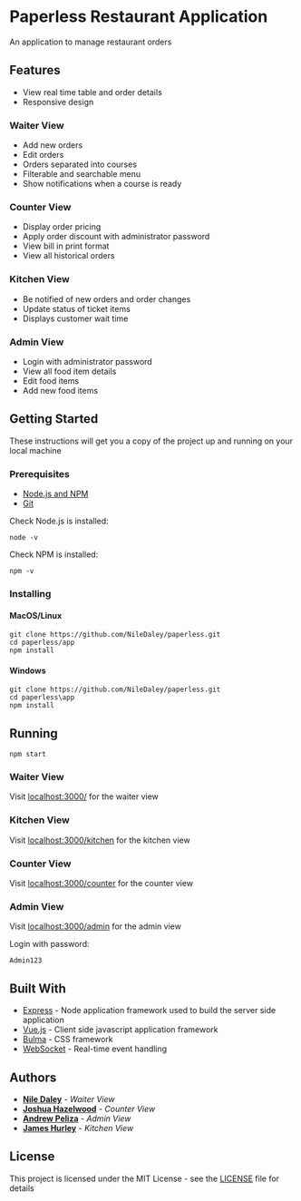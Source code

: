 # Paperless Restaurant Application

An application to manage restaurant orders

## Features
* View real time table and order details
* Responsive design

### Waiter View
* Add new orders
* Edit orders
* Orders separated into courses
* Filterable and searchable menu
* Show notifications when a course is ready

### Counter View
* Display order pricing
* Apply order discount with administrator password
* View bill in print format
* View all historical orders

### Kitchen View
* Be notified of new orders and order changes
* Update status of ticket items
* Displays customer wait time

### Admin View
* Login with administrator password
* View all food item details
* Edit food items
* Add new food items

## Getting Started

These instructions will get you a copy of the project up and running on your local machine
### Prerequisites

* [Node.js and NPM](https://nodejs.org/en/)
* [Git](https://git-scm.com/)

Check Node.js is installed:
```
node -v
```
Check NPM is installed: 
```
npm -v
```

### Installing

#### MacOS/Linux

```
git clone https://github.com/NileDaley/paperless.git
cd paperless/app
npm install
```

#### Windows
```
git clone https://github.com/NileDaley/paperless.git
cd paperless\app
npm install
```

## Running

```
npm start
```

### Waiter View
Visit [localhost:3000/](http://localhost:3000/) for the waiter view

### Kitchen View
Visit [localhost:3000/kitchen](http://localhost:3000/kitchen) for the kitchen view

### Counter View
Visit [localhost:3000/counter](http://localhost:3000/counter) for the counter view

### Admin View
Visit [localhost:3000/admin](http://localhost:3000/admin) for the admin view

Login with password:
```
Admin123
```

## Built With

* [Express](https://expressjs.com/) - Node application framework used to build the server side application
* [Vue.js](https://vuejs.org/) - Client side javascript application framework 
* [Bulma](https://bulma.io) - CSS framework
* [WebSocket](https://socket.io/) - Real-time event handling

## Authors

* **[Nile Daley](https://github.com/NileDaley)** - *Waiter View*
* **[Joshua Hazelwood](https://github.com/joshhazlewood)** - *Counter View*
* **[Andrew Peliza](https://github.com/ElAndy94)** - *Admin View*
* **[James Hurley](https://github.com/JamesHurley93)** - *Kitchen View*

## License

This project is licensed under the MIT License - see the [LICENSE](LICENSE) file for details
